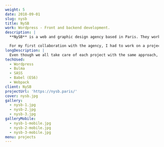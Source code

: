 ```yaml
---
weight: 5
date: 2018-09-01
slug: nysb
title: NySB
work: Wordpress - Front and backend development.
description: |
  **NySB** is a web and graphic design agency based in Paris. They work with a wide variety of clients and have a strong feeling for visual identity and typography work.

  For my first collaboration with the agency, I had to work on a project that was extremely close to their heart: their own website.
longDescription: |
  Even though we all take care of each project with the same approach, there's something special when it comes to creating something that represent yourself to others. So they were very attentive to every detail. The base was a simple **Wordpress** core with an **Underscore** starter theme, and I used **ACF** to give them the hand on every aspect of the site, so that they could really make it their own.
techUsed:
  - Wordpress
  - Bulma
  - SASS
  - Babel (ES6)
  - Webpack
client: NySB
projectUrl: 'https://nysb.paris/'
cover: nysb.jpg
gallery:
  - nysb-1.jpg
  - nysb-2.jpg
  - nysb-3.jpg
galleryMobile:
  - nysb-1-mobile.jpg
  - nysb-2-mobile.jpg
  - nysb-3-mobile.jpg
menu: projects
---
```

